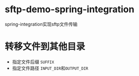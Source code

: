 # sftp-demo-spring-integration
spring-integration实现sftp文件传输

# 转移文件到其他目录
* 指定文件后缀 `SUFFIX`
* 指定文件路径 `INPUT_DIR`和`OUTPUT_DIR`
